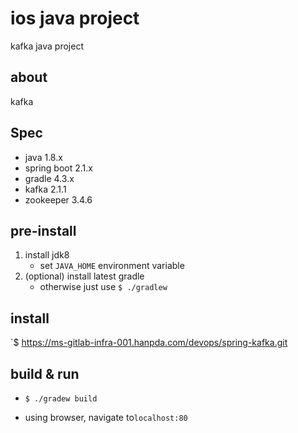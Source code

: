 # ios java project

kafka java project

## about
kafka

## Spec

- java 1.8.x
- spring boot 2.1.x
- gradle 4.3.x
- kafka 2.1.1
- zookeeper 3.4.6

## pre-install

1. install jdk8
    - set `JAVA_HOME` environment variable
1. (optional) install latest gradle
    - otherwise just use `$ ./gradlew`
       
## install

`$ https://ms-gitlab-infra-001.hanpda.com/devops/spring-kafka.git

## build & run

* `$ ./gradew build`

* using browser, navigate to`localhost:80`
